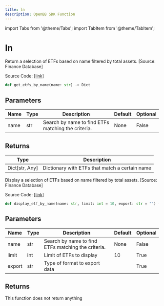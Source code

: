 ```yaml
---
title: ln
description: OpenBB SDK Function
---
```


import Tabs from '@theme/Tabs';
import TabItem from '@theme/TabItem';

# ln

<Tabs>
<TabItem value="model" label="Model" default>

Return a selection of ETFs based on name filtered by total assets. [Source: Finance Database]

Source Code: [[link](https://github.com/OpenBB-finance/OpenBBTerminal/tree/main/openbb_terminal/etf/financedatabase_model.py#L15)]

```python
def get_etfs_by_name(name: str) -> Dict
```
## Parameters

| Name | Type | Description | Default | Optional |
| ---- | ---- | ----------- | ------- | -------- |
| name | str | Search by name to find ETFs matching the criteria. | None | False |

## Returns

| Type | Description |
| ---- | ----------- |
| Dict[str, Any] | Dictionary with ETFs that match a certain name |



</TabItem>
<TabItem value="view" label="View">

Display a selection of ETFs based on name filtered by total assets. [Source: Finance Database]

Source Code: [[link](https://github.com/OpenBB-finance/OpenBBTerminal/tree/main/openbb_terminal/etf/financedatabase_view.py#L18)]

```python
def display_etf_by_name(name: str, limit: int = 10, export: str = "") -> None
```
## Parameters

| Name | Type | Description | Default | Optional |
| ---- | ---- | ----------- | ------- | -------- |
| name | str | Search by name to find ETFs matching the criteria. | None | False |
| limit | int | Limit of ETFs to display | 10 | True |
| export | str | Type of format to export data |  | True |

## Returns

This function does not return anything



</TabItem>
</Tabs>